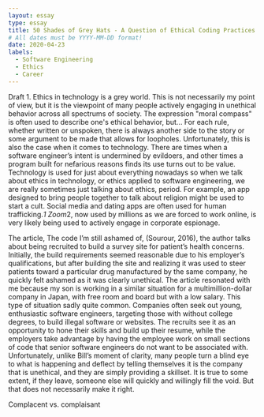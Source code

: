 ```yaml
---
layout: essay
type: essay
title: 50 Shades of Grey Hats - A Question of Ethical Coding Practices
# All dates must be YYYY-MM-DD format!
date: 2020-04-23
labels:
  - Software Engineering
  - Ethics
  - Career
---
```


Draft 1.
Ethics in technology is a grey world. This is not necessarily my point of view, but it is the viewpoint of many people actively engaging in unethical behavior across all spectrums of society. The expression "moral compass" is often used to describe one's ethical behavior, but... For each rule, whether written or unspoken, there is always another side to the story or some argument to be made that allows for loopholes. Unfortunately, this is also the case when it comes to technology. There are times when a software engineer’s intent is undermined by evildoers, and other times a program built for nefarious reasons finds its use turns out to be value. Technology is used for just about everything nowadays so when we talk about ethics in technology, or ethics applied to software engineering, we are really sometimes just talking about ethics, period. For example, an app designed to bring people together to talk about religion might be used to start a cult. Social media and dating apps are often used for human trafficking.*1 Zoom*2, now used by millions as we are forced to work online, is very likely being used to actively engage in corporate espionage. 

The article, The code I’m still ashamed of, (Sourour, 2016), the author talks about being recruited to build a survey site for patient’s health concerns. Initially, the build requirements seemed reasonable due to his employer’s qualifications, but after building the site and realizing it was used to steer patients toward a particular drug manufactured by the same company, he quickly felt ashamed as it was clearly unethical. The article resonated with me because my son is working in a similar situation for a multimillion-dollar company in Japan, with free room and board but with a low salary. This type of situation sadly quite common. Companies often seek out young, enthusiastic software engineers, targeting those with without college degrees, to build illegal software or websites. The recruits see it as an opportunity to hone their skills and build up their resume, while the employers take advantage by having the employee work on small sections of code that senior software engineers do not want to be associated with. Unfortunately, unlike Bill’s moment of clarity, many people turn a blind eye to what is happening and deflect by telling themselves it is the company that is unethical, and they are simply providing a skillset. It is true to some extent, if they leave, someone else will quickly and willingly fill the void. But that does not necessarily make it right. 

Complacent vs. complaisant
